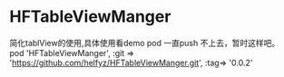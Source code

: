# HFTableViewManger

 简化tablView的使用,具体使用看demo
 pod 一直push 不上去，暂时这样吧。
 pod 'HFTableViewManger', :git => 'https://github.com/helfyz/HFTableViewManger.git', :tag=> '0.0.2'

     
     
